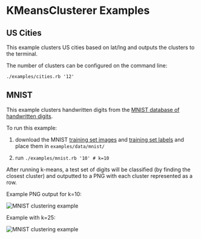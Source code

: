 KMeansClusterer Examples
===


US Cities
---

This example clusters US cities based on lat/lng and outputs the clusters to the terminal.

The number of clusters can be configured on the command line:

```./examples/cities.rb '12'```


MNIST
---

This example clusters handwritten digits from the [MNIST database of handwritten digits](http://yann.lecun.com/exdb/mnist/).

To run this example:

1. download the MNIST [training set images](http://yann.lecun.com/exdb/mnist/train-images-idx3-ubyte.gz) and [training set labels](http://yann.lecun.com/exdb/mnist/train-labels-idx1-ubyte.gz) and place them in ```examples/data/mnist/```

2. run ```./examples/mnist.rb '10' # k=10```

After running k-means, a test set of digits will be classified (by finding the closest cluster) and outputted to a PNG with each cluster represented as a row.

Example PNG output for k=10:

![MNIST clustering example](https://raw.githubusercontent.com/gbuesing/kmeans-clusterer/master/examples/data/mnist_k10.png)

Example with k=25:

![MNIST clustering example](https://raw.githubusercontent.com/gbuesing/kmeans-clusterer/master/examples/data/mnist_k25.png)
